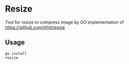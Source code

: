 # Resize

Tool for resize or compress image by GO
implementation of https://github.com/nfnt/resize

## Usage
```
go install
resize
```


